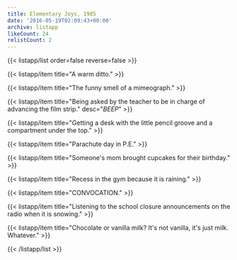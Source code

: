 ```yaml
---
title: Elementary Joys, 1985
date: '2016-05-19T02:09:43+00:00'
archive: listapp
likeCount: 24
relistCount: 2
---
```


{{< listapp/list order=false reverse=false >}}

   {{< listapp/item title="A warm ditto." >}}

   {{< listapp/item title="The funny smell of a mimeograph." >}}

   {{< listapp/item title="Being asked by the teacher to be in charge of advancing the film strip."
      desc="*BEEP*" >}}

   {{< listapp/item title="Getting a desk with the little pencil groove and a compartment under the top." >}}

   {{< listapp/item title="Parachute day in P.E." >}}

   {{< listapp/item title="Someone's mom brought cupcakes for their birthday." >}}

   {{< listapp/item title="Recess in the gym because it is raining." >}}

   {{< listapp/item title="CONVOCATION." >}}

   {{< listapp/item title="Listening to the school closure announcements on the radio when it is snowing." >}}

   {{< listapp/item title="Chocolate or vanilla milk? It's not vanilla, it's just milk. Whatever." >}}

{{< /listapp/list >}}
